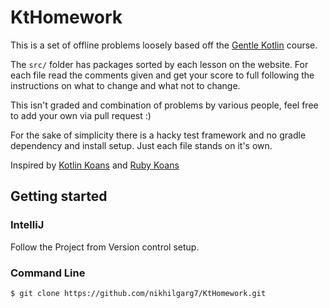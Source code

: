 # KtHomework

This is a set of offline problems loosely based off the [Gentle Kotlin](https://kotlin.cs.illinois.edu) course. 

The `src/` folder has packages sorted by each lesson on the website. For each file read the comments given and get your score to full following the instructions on what to change and what not to change.

This isn't graded and combination of problems by various people, feel free to add your own via pull request :)

For the sake of simplicity there is a hacky test framework and no gradle dependency and install setup. Just each file stands on it's own.

Inspired by [Kotlin Koans](https://kotlinlang.org/docs/tutorials/koans.html) and [Ruby Koans](http://www.rubykoans.com/)

## Getting started

### IntelliJ

Follow the Project from Version control setup.

### Command Line

```
$ git clone https://github.com/nikhilgarg7/KtHomework.git
```
